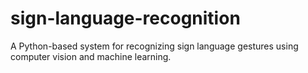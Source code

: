 # sign-language-recognition
A Python-based system for recognizing sign language gestures using computer vision and machine learning.
